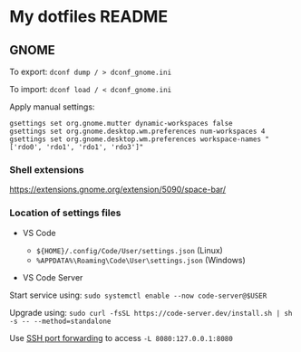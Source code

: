 # My dotfiles README

## GNOME

To export: `dconf dump / > dconf_gnome.ini`

To import: `dconf load / < dconf_gnome.ini`

Apply manual settings:

```
gsettings set org.gnome.mutter dynamic-workspaces false
gsettings set org.gnome.desktop.wm.preferences num-workspaces 4
gsettings set org.gnome.desktop.wm.preferences workspace-names "['rdo0', 'rdo1', 'rdo1', 'rdo3']"
```

### Shell extensions

https://extensions.gnome.org/extension/5090/space-bar/

### Location of settings files

- VS Code
  - `${HOME}/.config/Code/User/settings.json` (Linux)
  - `%APPDATA%\Roaming\Code\User\settings.json` (Windows)

- VS Code Server

Start service using: `sudo systemctl enable --now code-server@$USER`

Upgrade using: `sudo curl -fsSL https://code-server.dev/install.sh | sh -s -- --method=standalone`

Use
[SSH port forwarding](https://github.com/coder/code-server/blob/main/docs/guide.md)
to access `-L 8080:127.0.0.1:8080`
